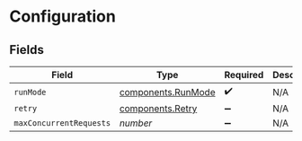 # Configuration


## Fields

| Field                                                    | Type                                                     | Required                                                 | Description                                              |
| -------------------------------------------------------- | -------------------------------------------------------- | -------------------------------------------------------- | -------------------------------------------------------- |
| `runMode`                                                | [components.RunMode](../../models/components/runmode.md) | :heavy_check_mark:                                       | N/A                                                      |
| `retry`                                                  | [components.Retry](../../models/components/retry.md)     | :heavy_minus_sign:                                       | N/A                                                      |
| `maxConcurrentRequests`                                  | *number*                                                 | :heavy_minus_sign:                                       | N/A                                                      |